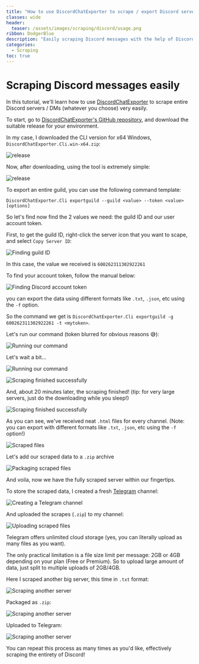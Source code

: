 ```yaml
---
title: "How to use DiscordChatExporter to scrape / export Discord servers and DMs"
classes: wide
header:
  teaser: /assets/images/scraping/discord/usage.png
ribbon: DodgerBlue
description: "Easily scraping Discord messages with the help of DiscordChatExporter, an open-source tool"
categories:
  - Scraping
toc: true
---
```

# Scraping Discord messages easily

In this tutorial, we'll learn how to use [DiscordChatExporter](https://github.com/Tyrrrz/DiscordChatExporter) to scrape entire Discord servers / DMs (whatever you choose) very easily.

To start, go to [DiscordChatExporter's GitHub repository](https://github.com/Tyrrrz/DiscordChatExporter), and download the suitable release for your environment.

In my case, I downloaded the CLI version for x64 Windows, `DiscordChatExporter.Cli.win-x64.zip`:

![release](/assets/images/scraping/discord/release.png)

Now, after downloading, using the tool is extremely simple:

![release](/assets/images/scraping/discord/usage.png)

To export an entire guild, you can use the following command template:
```
DiscordChatExporter.Cli exportguild --guild <value> --token <value> [options]
```

So let's find now find the 2 values we need: the guild ID and our user account token.

First, to get the guild ID, right-click the server icon that you want to scape, and select `Copy Server ID`:

![Finding guild ID](/assets/images/scraping/discord/copyguild.png)

In this case, the value we received is `600262311302922261`

To find your account token, follow the manual below:

![Finding Discord account token](/assets/images/scraping/discord/findtoken.png)

you can export the data using different formats like `.txt`, `.json`, etc using the `-f` option.

So the command we get is `DiscordChatExporter.Cli exportguild -g 600262311302922261 -t <mytoken>`.


Let's run our command (token blurred for obvious reasons 😅):

 ![Running our command](/assets/images/scraping/discord/scraping-cli.png)

 Let's wait a bit...

 ![Running our command](/assets/images/scraping/discord/progress.png)
 
 ![Scraping finished successfully](/assets/images/scraping/discord/success.png)

And, about 20 minutes later, the scraping finished! (tip: for very large servers, just do the downloading while you sleep!)

 ![Scraping finished successfully](/assets/images/scraping/discord/success.png)
 
As you can see, we've received neat `.html` files for every channel. (Note: you can export with different formats like `.txt`, `.json`, etc using the `-f` option!)

 ![Scraped files](/assets/images/scraping/discord/files.png)

Let's add our scraped data to a `.zip` archive

 ![Packaging scraped files](/assets/images/scraping/discord/addtoarchive.png)

 And voila, now we have the fully scraped server within our fingertips.

 To store the scraped data, I created a fresh [Telegram](https://web.telegram.org) channel:

![Creating a Telegram channel](/assets/images/scraping/discord/telegramchannel.jpg)

And uploaded the scrapes (`.zip`) to my channel:

 ![Uploading scraped files](/assets/images/scraping/discord/upload.png)

Telegram offers unlimited cloud storage (yes, you can literally upload as many files as you want).

The only practical limitation is a file size limit per message: 2GB or 4GB depending on your plan (Free or Premium). So to upload large amount of data, just split to multiple uploads of 2GB/4GB.

Here I scraped another big server, this time in `.txt` format:

 ![Scraping another server](/assets/images/scraping/discord/scrape2.png)

Packaged as `.zip`:

 ![Scraping another server](/assets/images/scraping/discord/files2.png)

 Uploaded to Telegram:

 ![Scraping another server](/assets/images/scraping/discord/upload2.png)


 You can repeat this process as many times as you'd like, effectively scraping the entirety of Discord!




